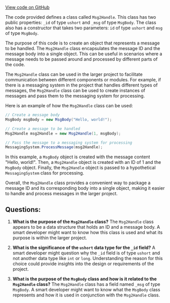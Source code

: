 [View code on GitHub](https://github.com/TieHaxJan/Brick-Force/Assembly-CSharp\Msg2Handle.cs)

The code provided defines a class called `Msg2Handle`. This class has two public properties: `_id` of type `ushort` and `_msg` of type `MsgBody`. The class also has a constructor that takes two parameters: `id` of type `ushort` and `msg` of type `MsgBody`. 

The purpose of this code is to create an object that represents a message to be handled. The `Msg2Handle` class encapsulates the message ID and the message body into a single object. This can be useful in scenarios where a message needs to be passed around and processed by different parts of the code.

The `Msg2Handle` class can be used in the larger project to facilitate communication between different components or modules. For example, if there is a messaging system in the project that handles different types of messages, the `Msg2Handle` class can be used to create instances of messages and pass them to the messaging system for processing.

Here is an example of how the `Msg2Handle` class can be used:

```csharp
// Create a message body
MsgBody msgBody = new MsgBody("Hello, world!");

// Create a message to be handled
Msg2Handle msg2Handle = new Msg2Handle(1, msgBody);

// Pass the message to a messaging system for processing
MessagingSystem.ProcessMessage(msg2Handle);
```

In this example, a `MsgBody` object is created with the message content "Hello, world!". Then, a `Msg2Handle` object is created with an ID of 1 and the `MsgBody` object. Finally, the `Msg2Handle` object is passed to a hypothetical `MessagingSystem` class for processing.

Overall, the `Msg2Handle` class provides a convenient way to package a message ID and its corresponding body into a single object, making it easier to handle and process messages in the larger project.
## Questions: 
 1. **What is the purpose of the `Msg2Handle` class?**
The `Msg2Handle` class appears to be a data structure that holds an ID and a message body. A smart developer might want to know how this class is used and what its purpose is within the larger project.

2. **What is the significance of the `ushort` data type for the `_id` field?**
A smart developer might question why the `_id` field is of type `ushort` and not another data type like `int` or `long`. Understanding the reason for this choice could provide insights into the design or requirements of the project.

3. **What is the purpose of the `MsgBody` class and how is it related to the `Msg2Handle` class?**
The `Msg2Handle` class has a field named `_msg` of type `MsgBody`. A smart developer might want to know what the `MsgBody` class represents and how it is used in conjunction with the `Msg2Handle` class.